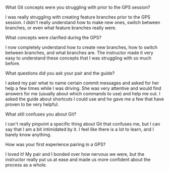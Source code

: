 What Git concepts were you struggling with prior to the GPS session?

I was really struggling with creating feature branches prior to the GPS session. I didn't really understand
how to make new ones, switch between branches, or even what feature branches really were.

What concepts were clarified during the GPS?

I now completely understand how to create new branches, how to switch between branches, and what branches are. 
The instructor made it very easy to understand these concepts that I was struggling with
so much before.

What questions did you ask your pair and the guide?

I asked my pair what to name certain commit messages and asked for her help a few times while I was driving. She was 
very attentive and would find answers for me (usually about which commands to use) and help me out. I asked
the guide about shortcuts I could use and he gave me a few that have proven to be very helpful.

What still confuses you about Git?

I can't really pinpoint a specific thing about Git that confuses me, but I can say that I am a bit intimidated by it.
I feel like there is a lot to learn, and I barely know anything.

How was your first experience pairing in a GPS?

I loved it! My pair and I bonded over how nervous we were, but the instructor really put us at ease
and made us more confident about the process as a whole.